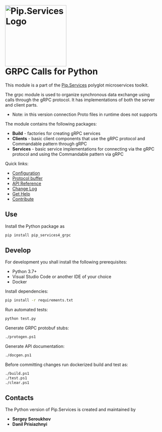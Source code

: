 # <img src="https://uploads-ssl.webflow.com/5ea5d3315186cf5ec60c3ee4/5edf1c94ce4c859f2b188094_logo.svg" alt="Pip.Services Logo" width="200"> <br/> GRPC Calls for Python

This module is a part of the [Pip.Services](http://pipservices.org) polyglot microservices toolkit.

The grpc module is used to organize synchronous data exchange using calls through the gRPC protocol. It has implementations of both the server and client parts.

- Note: in this version connection Proto files in runtime does not supports


The module contains the following packages:

- **Build** - factories for creating gRPC services
- **Clients** - basic client components that use the gRPC protocol and Commandable pattern through gRPC
- **Services** - basic service implementations for connecting via the gRPC protocol and using the Commandable pattern via gRPC

<a name="links"></a> Quick links:

* [Configuration](http://docs.pipservices.org/v4/tutorials/beginner_tutorials/configuration/)
* [Protocol buffer](https://github.com/pip-services4-node/pip-services4-grpc-node/blob/master/src/protos/commandable.proto)
* [API Reference](https://pip-services4-python.github.io/pip-services4-grpc-python/index.html)
* [Change Log](CHANGELOG.md)
* [Get Help](http://docs.pipservices.org/v4/get_help/)
* [Contribute](http://docs.pipservices.org/v4/contribute/)


## Use

Install the Python package as
```bash
pip install pip_services4_grpc
```

## Develop

For development you shall install the following prerequisites:
* Python 3.7+
* Visual Studio Code or another IDE of your choice
* Docker

Install dependencies:
```bash
pip install -r requirements.txt
```

Run automated tests:
```bash
python test.py
```

Generate GRPC protobuf stubs:
```bash
./protogen.ps1
```

Generate API documentation:
```bash
./docgen.ps1
```

Before committing changes run dockerized build and test as:
```bash
./build.ps1
./test.ps1
./clear.ps1
```

## Contacts

The Python version of Pip.Services is created and maintained by 
- **Sergey Seroukhov**
- **Danil Prisiazhnyi**
